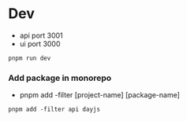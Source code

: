 # Dev

- api port 3001
- ui port 3000

```
pnpm run dev
```

### Add package in monorepo

- pnpm add -filter [project-name] [package-name]

```
pnpm add -filter api dayjs
```
